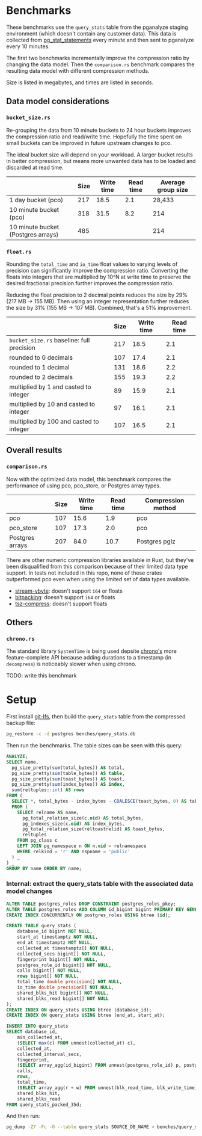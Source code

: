 # Benchmarks

These benchmarks use the `query_stats` table from the pganalyze staging environment (which doesn't contain any customer data). This data is collected from [pg_stat_statements](https://www.postgresql.org/docs/current/pgstatstatements.html) every minute and then sent to pganalyze every 10 minutes.

The first two benchmarks incrementally improve the compression ratio by changing the data model. Then the `comparison.rs` benchmark compares the resulting data model with different compression methods.

Size is listed in megabytes, and times are listed in seconds.

## Data model considerations

### `bucket_size.rs`

Re-grouping the data from 10 minute buckets to 24 hour buckets improves the compression ratio and read/write time. Hopefully the time spent on small buckets can be improved in future upstream changes to pco.

The ideal bucket size will depend on your workload. A larger bucket results in better compression, but means more unwanted data has to be loaded and discarded at read time.

|                                    | Size | Write time | Read time | Average group size |
| ---------------------------------- | ---- | ---------- | --------- | ------------------ |
| 1 day bucket (pco)                 | 217  | 18.5       | 2.1       | 28,433             |
| 10 minute bucket (pco)             | 318  | 31.5       | 8.2       | 214                |
| 10 minute bucket (Postgres arrays) | 485  |            |           | 214                |

### `float.rs`

Rounding the `total_time` and `io_time` float values to varying levels of precision can significantly improve the compression ratio. Converting the floats into integers that are multiplied by 10^N at write time to preserve the desired fractional precision further improves the compression ratio.

Reducing the float precision to 2 decimal points reduces the size by 29% (217 MB -> 155 MB). Then using an integer representation further reduces the size by 31% (155 MB -> 107 MB). Combined, that's a 51% improvement.

|                                           | Size | Write time | Read time |
| ----------------------------------------- | ---- | ---------- | --------- |
| `bucket_size.rs` baseline: full precision | 217  | 18.5       | 2.1       |
| rounded to 0 decimals                     | 107  | 17.4       | 2.1       |
| rounded to 1 decimal                      | 131  | 18.6       | 2.2       |
| rounded to 2 decimals                     | 155  | 19.3       | 2.2       |
| multiplied by 1 and casted to integer     | 89   | 15.9       | 2.1       |
| multiplied by 10 and casted to integer    | 97   | 16.1       | 2.1       |
| multiplied by 100 and casted to integer   | 107  | 16.5       | 2.1       |

## Overall results

### `comparison.rs`

Now with the optimized data model, this benchmark compares the performance of using pco, pco_store, or Postgres array types.

|                 | Size | Write time | Read time | Compression method |
| --------------- | ---- | ---------- | --------- | ------------------ |
| pco             | 107  | 15.6       | 1.9       | pco                |
| pco_store       | 107  | 17.3       | 2.0       | pco                |
| Postgres arrays | 207  | 84.0       | 10.7      | Postgres pglz      |

There are other numeric compression libraries available in Rust, but they've been disqualified from this comparison because of their limited data type support. In tests not included in this repo, none of these crates outperformed pco even when using the limited set of data types available.

- [stream-vbyte](https://crates.io/crates/stream-vbyte): doesn't support `i64` or floats
- [bitpacking](https://crates.io/crates/bitpacking): doesn't support `i64` or floats
- [tsz-compress](https://crates.io/crates/tsz-compress): doesn't support floats

## Others

### `chrono.rs`

The standard library `SystemTime` is being used depsite [chrono's](https://crates.io/crates/chrono) more feature-complete API because adding durations to a timestamp (in `decompress`) is noticeably slower when using chrono.

TODO: write this benchmark

# Setup

First install [git-lfs](https://docs.github.com/en/repositories/working-with-files/managing-large-files/installing-git-large-file-storage), then build the `query_stats` table from the compressed backup file:

```sh
pg_restore -c -d postgres benches/query_stats.db
```

Then run the benchmarks. The table sizes can be seen with this query:

```sql
ANALYZE;
SELECT name,
  pg_size_pretty(sum(total_bytes)) AS total,
  pg_size_pretty(sum(table_bytes)) AS table,
  pg_size_pretty(sum(toast_bytes)) AS toast,
  pg_size_pretty(sum(index_bytes)) AS index,
  sum(reltuples::int) AS rows
FROM (
  SELECT *, total_bytes - index_bytes - COALESCE(toast_bytes, 0) AS table_bytes
  FROM (
    SELECT relname AS name,
      pg_total_relation_size(c.oid) AS total_bytes,
      pg_indexes_size(c.oid) AS index_bytes,
      pg_total_relation_size(reltoastrelid) AS toast_bytes,
      reltuples
    FROM pg_class c
    LEFT JOIN pg_namespace n ON n.oid = relnamespace
    WHERE relkind = 'r' AND nspname = 'public'
  ) _
) _
GROUP BY name ORDER BY name;
```

### Internal: extract the query_stats table with the associated data model changes

```sql
ALTER TABLE postgres_roles DROP CONSTRAINT postgres_roles_pkey;
ALTER TABLE postgres_roles ADD COLUMN id_bigint bigint PRIMARY KEY GENERATED ALWAYS AS IDENTITY;
CREATE INDEX CONCURRENTLY ON postgres_roles USING btree (id);

CREATE TABLE query_stats (
    database_id bigint NOT NULL,
    start_at timestamptz NOT NULL,
    end_at timestamptz NOT NULL,
    collected_at timestamptz[] NOT NULL,
    collected_secs bigint[] NOT NULL,
    fingerprint bigint[] NOT NULL,
    postgres_role_id bigint[] NOT NULL,
    calls bigint[] NOT NULL,
    rows bigint[] NOT NULL,
    total_time double precision[] NOT NULL,
    io_time double precision[] NOT NULL,
    shared_blks_hit bigint[] NOT NULL,
    shared_blks_read bigint[] NOT NULL
);
CREATE INDEX ON query_stats USING btree (database_id);
CREATE INDEX ON query_stats USING btree (end_at, start_at);

INSERT INTO query_stats
SELECT database_id,
    min_collected_at,
    (SELECT max(c) FROM unnest(collected_at) c),
    collected_at,
    collected_interval_secs,
    fingerprint,
    (SELECT array_agg(id_bigint) FROM unnest(postgres_role_id) p, postgres_roles WHERE id = p),
    calls,
    rows,
    total_time,
    (SELECT array_agg(r + w) FROM unnest(blk_read_time, blk_write_time) _(r, w)),
    shared_blks_hit,
    shared_blks_read
FROM query_stats_packed_35d;
```

And then run:
```sh
pg_dump -Z7 -Fc -O --table query_stats SOURCE_DB_NAME > benches/query_stats.db
```
